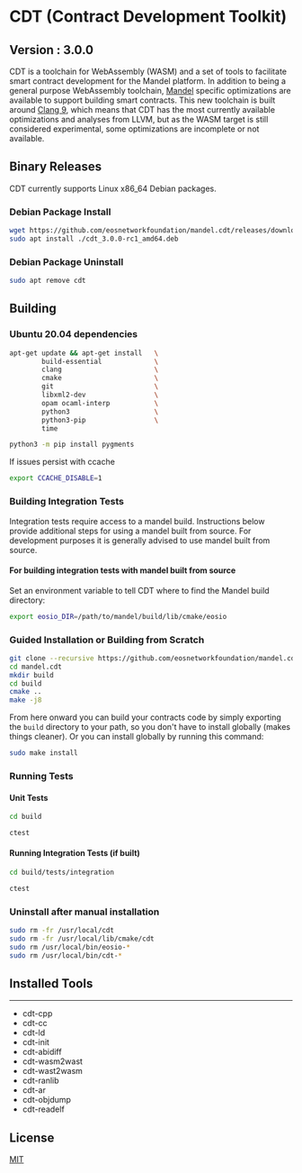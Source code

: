 # CDT (Contract Development Toolkit)
## Version : 3.0.0

CDT is a toolchain for WebAssembly (WASM) and a set of tools to facilitate smart contract development for the Mandel platform. In addition to being a general purpose WebAssembly toolchain, [Mandel](https://github.com/eosnetworkfoundation/mandel) specific optimizations are available to support building smart contracts.  This new toolchain is built around [Clang 9](https://github.com/eosnetworkfoundation/cdt-llvm), which means that CDT has the most currently available optimizations and analyses from LLVM, but as the WASM target is still considered experimental, some optimizations are incomplete or not available.

## Binary Releases
CDT currently supports Linux x86_64 Debian packages.
### Debian Package Install
```sh
wget https://github.com/eosnetworkfoundation/mandel.cdt/releases/download/v3.0.0-rc1/cdt_3.0.0-rc1_amd64.deb
sudo apt install ./cdt_3.0.0-rc1_amd64.deb
```
### Debian Package Uninstall
```sh
sudo apt remove cdt
```

## Building

### Ubuntu 20.04 dependencies
```sh
apt-get update && apt-get install   \
        build-essential             \
        clang                       \
        cmake                       \
        git                         \
        libxml2-dev                 \
        opam ocaml-interp           \
        python3                     \
        python3-pip                 \
        time
```
```sh
python3 -m pip install pygments
```

If issues persist with ccache
```sh
export CCACHE_DISABLE=1
```

### Building Integration Tests

Integration tests require access to a mandel build.  Instructions below provide additional steps for using a mandel built from source.  For development purposes it is generally advised to use mandel built from source.

#### For building integration tests with mandel built from source

Set an environment variable to tell CDT where to find the Mandel build directory:

```sh
export eosio_DIR=/path/to/mandel/build/lib/cmake/eosio
```

### Guided Installation or Building from Scratch
```sh
git clone --recursive https://github.com/eosnetworkfoundation/mandel.cdt
cd mandel.cdt
mkdir build
cd build
cmake ..
make -j8
```

From here onward you can build your contracts code by simply exporting the `build` directory to your path, so you don't have to install globally (makes things cleaner).
Or you can install globally by running this command:

```sh
sudo make install
```

### Running Tests

#### Unit Tests
```sh
cd build

ctest
```

#### Running Integration Tests (if built)
```sh
cd build/tests/integration

ctest
```

### Uninstall after manual installation

```sh
sudo rm -fr /usr/local/cdt
sudo rm -fr /usr/local/lib/cmake/cdt
sudo rm /usr/local/bin/eosio-*
sudo rm /usr/local/bin/cdt-*
```

## Installed Tools
---
* cdt-cpp
* cdt-cc
* cdt-ld
* cdt-init
* cdt-abidiff
* cdt-wasm2wast
* cdt-wast2wasm
* cdt-ranlib
* cdt-ar
* cdt-objdump
* cdt-readelf

## License

[MIT](./LICENSE)